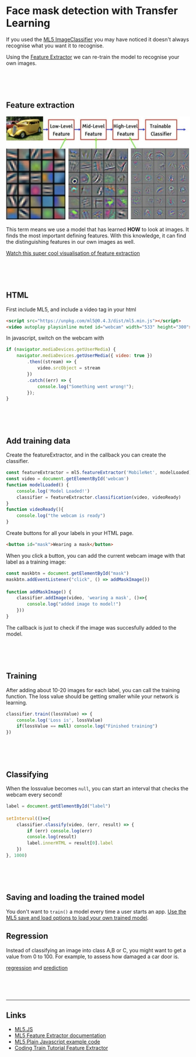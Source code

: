 # Face mask detection with Transfer Learning

If you used the [ML5 ImageClassifier](https://learn.ml5js.org/#/reference/image-classifier) you may have noticed it doesn't always recognise what you want it to recognise. 

Using the [Feature Extractor](https://learn.ml5js.org/#/reference/feature-extractor) we can re-train the model to recognise your own images.

<br>
<br>
<br>

## Feature extraction

![features](./features.png)

This term means we use a model that has learned **HOW** to look at images. It finds the most important defining features. With this knowledge, it can find the distinguishing features in our own images as well.

[Watch this super cool visualisation of feature extraction](https://www.youtube.com/watch?v=f0t-OCG79-U)

<br>
<br>
<br>

## HTML

First include ML5, and include a video tag in your html

```html
<script src="https://unpkg.com/ml5@0.4.3/dist/ml5.min.js"></script>
<video autoplay playsinline muted id="webcam" width="533" height="300"></video>
```
In javascript, switch on the webcam with
```javascript
if (navigator.mediaDevices.getUserMedia) {
    navigator.mediaDevices.getUserMedia({ video: true })
        .then((stream) => {
            video.srcObject = stream
        })
        .catch((err) => {
            console.log("Something went wrong!");
        });
}
```
<br>
<br>
<br>

## Add training data

Create the featureExtractor, and in the callback you can create the classifier. 

```javascript
const featureExtractor = ml5.featureExtractor('MobileNet', modelLoaded)
const video = document.getElementById('webcam')
function modelLoaded() {
    console.log('Model Loaded!')
    classifier = featureExtractor.classification(video, videoReady)
}
function videoReady(){
    console.log("the webcam is ready")
}
```
Create buttons for all your labels in your HTML page.
```html
<button id="mask">Wearing a mask</button>
```
When you click a button, you can add the current webcam image with that label as a training image:
```javascript
const maskbtn = document.getElementById("mask")
maskbtn.addEventListener("click", () => addMaskImage())

function addMaskImage() {
    classifier.addImage(video, 'wearing a mask', ()=>{
        console.log("added image to model!")
    }))
}
```
The callback is just to check if the image was succesfully added to the model.

<br>
<br>
<br>

## Training

After adding about 10-20 images for each label, you can call the training function. The loss value should be getting smaller while your network is learning.
```javascript
classifier.train((lossValue) => {
    console.log('Loss is', lossValue)
    if(lossValue == null) console.log("Finished training")
})
```
<br>
<br>
<br>

## Classifying

When the lossvalue becomes `null`, you can start an interval that checks the webcam every second!
```javascript
label = document.getElementById("label")

setInterval(()=>{
    classifier.classify(video, (err, result) => {
        if (err) console.log(err)
        console.log(result)
        label.innerHTML = result[0].label
    })
}, 1000)
```

<br>
<br>
<br>

## Saving and loading the trained model

You don't want to `train()` a model every time a user starts an app. [Use the ML5 save and load options to load your own trained model](https://learn.ml5js.org/docs/#/reference/feature-extractor?id=save).


## Regression

Instead of classifying an image into class A,B or C, you might want to get a value from 0 to 100. For example, to assess how damaged a car door is.

[regression](https://learn.ml5js.org/docs/#/reference/feature-extractor?id=regression) and [prediction](https://learn.ml5js.org/docs/#/reference/feature-extractor?id=predict)

<br>
<br>
<br>

---

## Links

- [ML5.JS](https://ml5js.org/)
- [ML5 Feature Extractor documentation](https://learn.ml5js.org/docs/#/reference/feature-extractor)
- [ML5 Plain Javascript example code](https://github.com/ml5js/ml5-library/tree/main/examples/javascript/FeatureExtractor/FeatureExtractor_Image_Classification)
- [Coding Train Tutorial Feature Extractor](https://www.youtube.com/watch?v=eeO-rWYFuG0)

